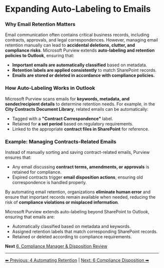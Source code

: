 <!-- description: Documentation about Expanding Auto-Labeling to Emails for Your Organization. -->
# Expanding Auto-Labeling to Emails

### Why Email Retention Matters

Email communication often contains critical business records, including contracts, approvals, and legal correspondences. However, managing email retention manually can lead to **accidental deletions, clutter, and compliance risks**. Microsoft Purview extends **auto-labeling and retention policies to Outlook**, ensuring that:

- **Important emails are automatically classified** based on metadata.
- **Retention labels are applied consistently** to match SharePoint records.
- **Emails are stored or deleted in accordance with compliance policies.**

### How Auto-Labeling Works in Outlook

Microsoft Purview scans emails for **keywords, metadata, and sender/recipient details** to determine retention needs. For example, in the **City Contracts Document Library**, related emails can be automatically:

- Tagged with a **"Contract Correspondence"** label.
- Retained for **a set period** based on regulatory requirements.
- Linked to the appropriate **contract files in SharePoint** for reference.

### Example: Managing Contracts-Related Emails

Instead of manually sorting and saving contract-related emails, Purview ensures that:

- Any email discussing **contract terms, amendments, or approvals** is retained for compliance.
- Expired contracts trigger **email disposition actions**, ensuring old correspondence is handled properly.

By automating email retention, organizations **eliminate human error** and ensure that important records remain available when needed, reducing the risk of **compliance violations or misplaced information**.

Microsoft Purview extends auto-labeling beyond SharePoint to Outlook, ensuring that emails are:

- Automatically classified based on metadata and keywords.
- Assigned retention labels that match corresponding SharePoint records.
- Retained or deleted according to compliance requirements.

**Next** [6. Compliance Manager & Disposition Review](6-compliance-disposition.md)

---

[⬅ Previous: 4 Automating Retention](4-automating-retention.md) | [Next: 6 Compliance Disposition ➡](6-compliance-disposition.md)